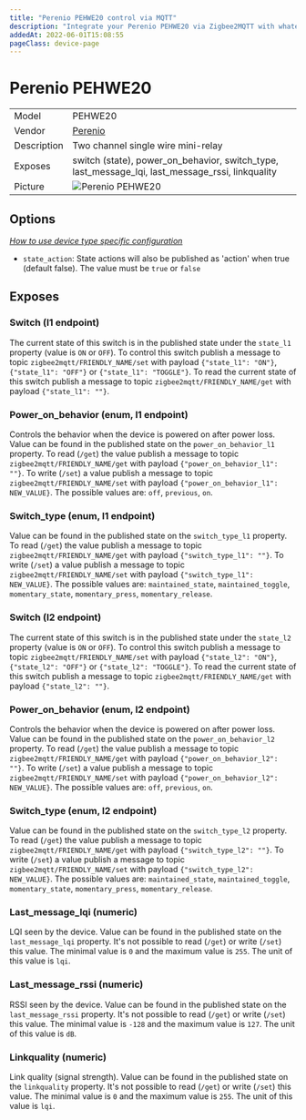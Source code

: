 ```yaml
---
title: "Perenio PEHWE20 control via MQTT"
description: "Integrate your Perenio PEHWE20 via Zigbee2MQTT with whatever smart home infrastructure you are using without the vendor's bridge or gateway."
addedAt: 2022-06-01T15:08:55
pageClass: device-page
---
```


<!-- !!!! -->
<!-- ATTENTION: This file is auto-generated through docgen! -->
<!-- You can only edit the "Notes"-Section between the two comment lines "Notes BEGIN" and "Notes END". -->
<!-- Do not use h1 or h2 heading within "## Notes"-Section. -->
<!-- !!!! -->

# Perenio PEHWE20

|     |     |
|-----|-----|
| Model | PEHWE20  |
| Vendor  | [Perenio](/supported-devices/#v=Perenio)  |
| Description | Two channel single wire mini-relay |
| Exposes | switch (state), power_on_behavior, switch_type, last_message_lqi, last_message_rssi, linkquality |
| Picture | ![Perenio PEHWE20](https://www.zigbee2mqtt.io/images/devices/PEHWE20.jpg) |


<!-- Notes BEGIN: You can edit here. Add "## Notes" headline if not already present. -->


<!-- Notes END: Do not edit below this line -->


## Options
*[How to use device type specific configuration](../guide/configuration/devices-groups.md#specific-device-options)*

* `state_action`: State actions will also be published as 'action' when true (default false). The value must be `true` or `false`


## Exposes

### Switch (l1 endpoint)
The current state of this switch is in the published state under the `state_l1` property (value is `ON` or `OFF`).
To control this switch publish a message to topic `zigbee2mqtt/FRIENDLY_NAME/set` with payload `{"state_l1": "ON"}`, `{"state_l1": "OFF"}` or `{"state_l1": "TOGGLE"}`.
To read the current state of this switch publish a message to topic `zigbee2mqtt/FRIENDLY_NAME/get` with payload `{"state_l1": ""}`.

### Power_on_behavior (enum, l1 endpoint)
Controls the behavior when the device is powered on after power loss.
Value can be found in the published state on the `power_on_behavior_l1` property.
To read (`/get`) the value publish a message to topic `zigbee2mqtt/FRIENDLY_NAME/get` with payload `{"power_on_behavior_l1": ""}`.
To write (`/set`) a value publish a message to topic `zigbee2mqtt/FRIENDLY_NAME/set` with payload `{"power_on_behavior_l1": NEW_VALUE}`.
The possible values are: `off`, `previous`, `on`.

### Switch_type (enum, l1 endpoint)
Value can be found in the published state on the `switch_type_l1` property.
To read (`/get`) the value publish a message to topic `zigbee2mqtt/FRIENDLY_NAME/get` with payload `{"switch_type_l1": ""}`.
To write (`/set`) a value publish a message to topic `zigbee2mqtt/FRIENDLY_NAME/set` with payload `{"switch_type_l1": NEW_VALUE}`.
The possible values are: `maintained_state`, `maintained_toggle`, `momentary_state`, `momentary_press`, `momentary_release`.

### Switch (l2 endpoint)
The current state of this switch is in the published state under the `state_l2` property (value is `ON` or `OFF`).
To control this switch publish a message to topic `zigbee2mqtt/FRIENDLY_NAME/set` with payload `{"state_l2": "ON"}`, `{"state_l2": "OFF"}` or `{"state_l2": "TOGGLE"}`.
To read the current state of this switch publish a message to topic `zigbee2mqtt/FRIENDLY_NAME/get` with payload `{"state_l2": ""}`.

### Power_on_behavior (enum, l2 endpoint)
Controls the behavior when the device is powered on after power loss.
Value can be found in the published state on the `power_on_behavior_l2` property.
To read (`/get`) the value publish a message to topic `zigbee2mqtt/FRIENDLY_NAME/get` with payload `{"power_on_behavior_l2": ""}`.
To write (`/set`) a value publish a message to topic `zigbee2mqtt/FRIENDLY_NAME/set` with payload `{"power_on_behavior_l2": NEW_VALUE}`.
The possible values are: `off`, `previous`, `on`.

### Switch_type (enum, l2 endpoint)
Value can be found in the published state on the `switch_type_l2` property.
To read (`/get`) the value publish a message to topic `zigbee2mqtt/FRIENDLY_NAME/get` with payload `{"switch_type_l2": ""}`.
To write (`/set`) a value publish a message to topic `zigbee2mqtt/FRIENDLY_NAME/set` with payload `{"switch_type_l2": NEW_VALUE}`.
The possible values are: `maintained_state`, `maintained_toggle`, `momentary_state`, `momentary_press`, `momentary_release`.

### Last_message_lqi (numeric)
LQI seen by the device.
Value can be found in the published state on the `last_message_lqi` property.
It's not possible to read (`/get`) or write (`/set`) this value.
The minimal value is `0` and the maximum value is `255`.
The unit of this value is `lqi`.

### Last_message_rssi (numeric)
RSSI seen by the device.
Value can be found in the published state on the `last_message_rssi` property.
It's not possible to read (`/get`) or write (`/set`) this value.
The minimal value is `-128` and the maximum value is `127`.
The unit of this value is `dB`.

### Linkquality (numeric)
Link quality (signal strength).
Value can be found in the published state on the `linkquality` property.
It's not possible to read (`/get`) or write (`/set`) this value.
The minimal value is `0` and the maximum value is `255`.
The unit of this value is `lqi`.

